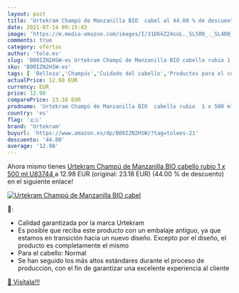 ```yaml
---
layout: post
title: 'Urtekram Champú de Manzanilla BIO  cabel al 44.00 % de descuento'
date: 2021-07-14 09:15:43
image: 'https://m.media-amazon.com/images/I/31D6kZ24soL._SL500_._SL400_.jpg'
comments: true
category: ofertas
author: 'tole.es'
slug: 'B00IZN2HSW-es Urtekram Champú de Manzanilla BIO cabello rubio 1 x 500 ml...'
sku: 'B00IZN2HSW-es'
tags: [ 'Belleza','Champús','Cuidado del cabello','Productos para el cuidado del cabello','champú','manzanilla','urtekram', ]
actualPrice: 12.98 EUR
currency: EUR
price: 12.98
comparePrice: 23.18 EUR
prodname: 'Urtekram Champú de Manzanilla BIO  cabello rubio  1 x 500 ml  U83744 '
country: 'es'
flag: '🇪🇸'
brand: 'Urtekram'
buyurl: 'https://www.amazon.es/dp/B00IZN2HSW/?tag=tolees-21'
descuento: '44.00'
average: '12.98'
---
```


Ahora mismo tienes [Urtekram Champú de Manzanilla BIO  cabello rubio  1 x 500 ml  U83744 ](https://www.amazon.es/dp/B00IZN2HSW/?tag=tolees-21) a 12.98 EUR (original: 23.18 EUR) (44.00 %  de descuento) en el siguiente enlace!

[![Urtekram Champú de Manzanilla BIO  cabel](https://m.media-amazon.com/images/I/31D6kZ24soL._SL500_._SL400_.jpg)](https://www.amazon.es/dp/B00IZN2HSW/?tag=tolees-21)

🔎:

- Calidad garantizada por la marca Urtekram
- Es posible que reciba este producto con un embalaje antiguo, ya que estamos en transición hacia un nuevo diseño. Excepto por el diseño, el producto es completamente el mismo
- Para el cabello: Normal
- Se han seguido los más altos estándares durante el proceso de producción, con el fin de garantizar una excelente experiencia al cliente

[🛒 Visítala!!!](https://www.amazon.es/dp/B00IZN2HSW/?tag=tolees-21)
